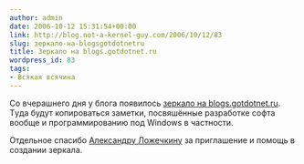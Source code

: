 ```yaml
---
author: admin
date: 2006-10-12 15:31:54+00:00
link: http://blog.not-a-kernel-guy.com/2006/10/12/83
slug: зеркало-на-blogsgotdotnetru
title: Зеркало на blogs.gotdotnet.ru
wordpress_id: 83
tags:
- Всякая всячина
---
```


Со вчерашнего дня у блога появилось [зеркало на blogs.gotdotnet.ru](http://blogs.gotdotnet.ru/personal/not-a-kernel-guy/). Тyда будут копироваться заметки, посвяшённые разработке софта вообще и программированию под Windows в частности. 

Отдельное спасибо [Александру Ложечкину](http://blogs.gotdotnet.ru/personal/allo/default.aspx) за приглашение и помощь в создании зеркала.

